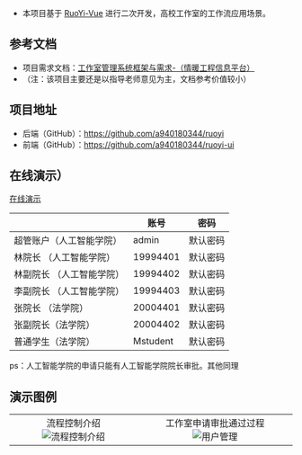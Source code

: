 - 本项目基于 [RuoYi-Vue](http://ruoyi.vip/) 进行二次开发，高校工作室的工作流应用场景。

## 参考文档
- 项目需求文档：[工作室管理系统框架与需求-（情暖工程信息平台）](https://kdocs.cn/l/cu5Fn40XKipL)
- （注：该项目主要还是以指导老师意见为主，文档参考价值较小）
## 项目地址
- 后端（GitHub）：https://github.com/a940180344/ruoyi
- 前端（GitHub）：https://github.com/a940180344/ruoyi-ui
## 在线演示）
[在线演示](http://120.46.211.226/8080)

|                 | 账号  | 密码      |
|---------------- | ----- | -------- |
| 超管账户（人工智能学院）         | admin | 默认密码 |
| 林院长  （人工智能学院）         |19994401|默认密码 |
| 林副院长   （人工智能学院）      |  19994402|默认密码 |
| 李副院长   （人工智能学院）      | 19994403 | 默认密码   |
| 张院长 （法学院）          | 20004401 | 默认密码  |
| 张副院长（法学院）          | 20004402 | 默认密码   |
| 普通学生（法学院）  |    Mstudent         |默认密码|

ps：人工智能学院的申请只能有人工智能学院院长审批。其他同理

## 演示图例
<table style="width:100%; text-align:center">
<tbody>
<tr>
  <td>
    <span>流程控制介绍</span>
   <img src="https://gulimail-lin.oss-cn-fuzhou.aliyuncs.com/%E5%90%8D%E5%B8%88%E7%AE%A1%E7%90%86%E7%B3%BB%E7%BB%9Fgif/%E6%B5%81%E7%A8%8B%E6%8E%A7%E5%88%B6%E4%BB%8B%E7%BB%8D.gif" alt="流程控制介绍"/>
  </td>
  <td>
    <span>工作室申请审批通过过程</span>
    <img src="https://gulimail-lin.oss-cn-fuzhou.aliyuncs.com/%E5%90%8D%E5%B8%88%E7%AE%A1%E7%90%86%E7%B3%BB%E7%BB%9Fgif/%E5%B7%A5%E4%BD%9C%E5%AE%A4%E5%AE%A1%E6%89%B9%E9%80%9A%E8%BF%87.gif" alt="用户管理"/>
  </td>
</tr>

</tbody>
</table>
